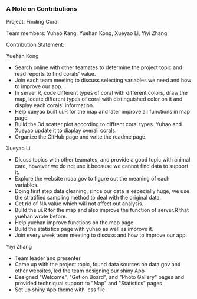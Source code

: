 ### A Note on Contributions

Project: Finding Coral

Team members: Yuhao Kang, Yuehan Kong, Xueyao Li, Yiyi Zhang

Contribution Statement:

Yuehan Kong
+ Search online with other teamates to determine the project topic and read reports to find corals' value.
+ Join each team meeting to discuss selecting variables we need and how to improve our app.
+ In server.R, code different types of coral with different colors, draw the map, locate different types of coral with distinguished color on it and display each corals' information. 
+ Help xueyao built ui.R for the map and later improve all functions in map page.
+ Build the 3d scatter plot according to diffrent coral types. Yuhao and Xueyao update it to diaplay overall corals.
+ Organize the GitHub page and write the readme page.

Xueyao Li
+ Dicuss topics with other teamates, and provide a good topic with animal care, however we do not use it because we cannot find data to support it.
+ Explore the website noaa.gov to figure out the meaning of each variables.
+ Doing first step data cleaning, since our data is especially huge, we use the stratified sampling method to deal with the original data. 
+ Get rid of NA value which will not affect out analysis.
+ Build the ui.R for the map and also improve the function of server.R that yuehan wrote before.
+ Help yuehan improve functions on the map page.
+ Build the statistics page with yuhao as well as improve it.
+ Join every week team meeting to discuss and how to improve our app.


Yiyi Zhang  
+ Team leader and presenter
+ Came up with the project topic, found data sources on data.gov and other websites, led the team designing our shiny App 
+ Designed "Welcome", "Get on Board", and "Photo Gallery" pages and provided techniqual support to "Map" and "Statistics" pages
+ Set up shiny App theme with .css file 
